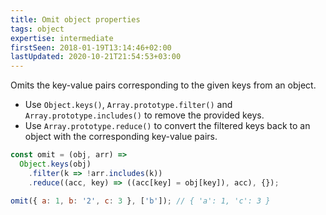 ```yaml
---
title: Omit object properties
tags: object
expertise: intermediate
firstSeen: 2018-01-19T13:14:46+02:00
lastUpdated: 2020-10-21T21:54:53+03:00
---
```


Omits the key-value pairs corresponding to the given keys from an object.

- Use `Object.keys()`, `Array.prototype.filter()` and `Array.prototype.includes()` to remove the provided keys.
- Use `Array.prototype.reduce()` to convert the filtered keys back to an object with the corresponding key-value pairs.

```js
const omit = (obj, arr) =>
  Object.keys(obj)
    .filter(k => !arr.includes(k))
    .reduce((acc, key) => ((acc[key] = obj[key]), acc), {});
```

```js
omit({ a: 1, b: '2', c: 3 }, ['b']); // { 'a': 1, 'c': 3 }
```
